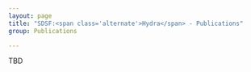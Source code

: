 ```yaml
---
layout: page
title: "SDSF:<span class='alternate'>Hydra</span> - Publications"
group: Publications

---
```


TBD
